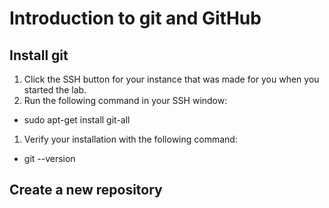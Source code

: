 # Introduction to git and GitHub
## Install git
1. Click the SSH button for your instance that was made for you when you started the lab.
1. Run the following command in your SSH window:
* sudo apt-get install git-all
1. Verify your installation with the following command:
* git --version
## Create a new repository
